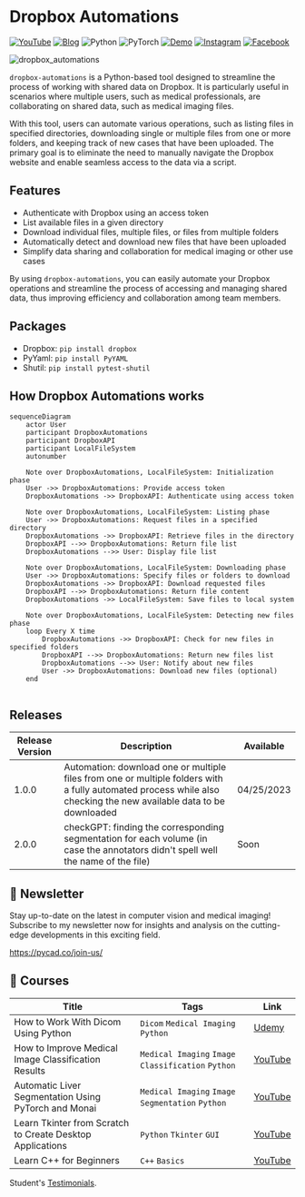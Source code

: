 # Dropbox Automations

[![YouTube](https://img.shields.io/badge/YouTube-%23FF0000.svg?style=for-the-badge&logo=YouTube&logoColor=white)](https://www.youtube.com/channel/UCdYyILlPlehK4fKS5DiuMXQ) [![Blog](https://img.shields.io/badge/Blog-FFC800.svg?style=for-the-badge&logo=<badge>&logoColor=white)](https://pycad.co/dropbox-automations/) ![Python](https://img.shields.io/badge/python-3670A0?style=for-the-badge&logo=python&logoColor=ffdd54) ![PyTorch](https://img.shields.io/badge/PyTorch-%23EE4C2C.svg?style=for-the-badge&logo=PyTorch&logoColor=white)  [![Demo](https://img.shields.io/badge/Demo-0066ff.svg?style=for-the-badge&logo=<badge>&logoColor=<logo-color>)](https://github.com/amine0110/dropbox-automations/blob/main/demo.ipynb) [![Instagram](https://img.shields.io/badge/Instagram-%23E4405F.svg?style=for-the-badge&logo=Instagram&logoColor=white)](https://www.instagram.com/pycad_/) [![Facebook](https://img.shields.io/badge/Facebook-%231877F2.svg?style=for-the-badge&logo=Facebook&logoColor=white)](https://www.facebook.com/pycadd/)

![dropbox_automations](https://user-images.githubusercontent.com/37108394/234244745-53eea842-3003-4ba7-a32b-45e72af183cc.png)

`dropbox-automations` is a Python-based tool designed to streamline the process of working with shared data on Dropbox. It is particularly useful in scenarios where multiple users, such as medical professionals, are collaborating on shared data, such as medical imaging files.

With this tool, users can automate various operations, such as listing files in specified directories, downloading single or multiple files from one or more folders, and keeping track of new cases that have been uploaded. The primary goal is to eliminate the need to manually navigate the Dropbox website and enable seamless access to the data via a script.

## Features
- Authenticate with Dropbox using an access token
- List available files in a given directory
- Download individual files, multiple files, or files from multiple folders
- Automatically detect and download new files that have been uploaded
- Simplify data sharing and collaboration for medical imaging or other use cases

By using `dropbox-automations`, you can easily automate your Dropbox operations and streamline the process of accessing and managing shared data, thus improving efficiency and collaboration among team members.

## Packages
- Dropbox: ```pip install dropbox```
- PyYaml: ```pip install PyYAML```
- Shutil: ```pip install pytest-shutil```

## How Dropbox Automations works
```mermaid
sequenceDiagram
    actor User
    participant DropboxAutomations
    participant DropboxAPI
    participant LocalFileSystem
    autonumber

    Note over DropboxAutomations, LocalFileSystem: Initialization phase
    User ->> DropboxAutomations: Provide access token
    DropboxAutomations ->> DropboxAPI: Authenticate using access token

    Note over DropboxAutomations, LocalFileSystem: Listing phase
    User ->> DropboxAutomations: Request files in a specified directory
    DropboxAutomations ->> DropboxAPI: Retrieve files in the directory
    DropboxAPI -->> DropboxAutomations: Return file list
    DropboxAutomations -->> User: Display file list

    Note over DropboxAutomations, LocalFileSystem: Downloading phase
    User ->> DropboxAutomations: Specify files or folders to download
    DropboxAutomations ->> DropboxAPI: Download requested files
    DropboxAPI -->> DropboxAutomations: Return file content
    DropboxAutomations ->> LocalFileSystem: Save files to local system

    Note over DropboxAutomations, LocalFileSystem: Detecting new files phase
    loop Every X time
        DropboxAutomations ->> DropboxAPI: Check for new files in specified folders
        DropboxAPI -->> DropboxAutomations: Return new files list
        DropboxAutomations -->> User: Notify about new files
        User ->> DropboxAutomations: Download new files (optional)
    end


```

## Releases
| Release Version | Description | Available |
| --- | --- | --- |
| 1.0.0 | Automation: download one or multiple files from one or multiple folders with a fully automated process while also checking the new available data to be downloaded | 04/25/2023 |
| 2.0.0 | checkGPT: finding the corresponding segmentation for each volume (in case the annotators didn't spell well the name of the file) | Soon |

## 📩 Newsletter
Stay up-to-date on the latest in computer vision and medical imaging! Subscribe to my newsletter now for insights and analysis on the cutting-edge developments in this exciting field.

https://pycad.co/join-us/

## 🏫 Courses

| Title | Tags | Link |
| --- | --- | --- |
| How to Work With Dicom Using Python | `Dicom` `Medical Imaging` `Python` | [Udemy](https://www.udemy.com/course/how-to-work-with-dicom-using-python/?referralCode=ECBFF2BA3DED3608BE91) |
| How to Improve Medical Image Classification Results | `Medical Imaging` `Image Classification` `Python` | [YouTube](https://youtu.be/IXJMNGiBWy4) | 
| Automatic Liver Segmentation Using PyTorch and Monai | `Medical Imaging` `Image Segmentation` `Python` | [YouTube](https://youtu.be/AU4KlXKKnac) |
| Learn Tkinter from Scratch to Create Desktop Applications | `Python` `Tkinter` `GUI` | [YouTube](https://youtu.be/Fv82RX4cWW4) |
| Learn C++ for Beginners | `C++` `Basics` | [YouTube](https://youtu.be/94T4RQiD4Lo) |

Student's [Testimonials](https://pycad.co/testimonials/).

